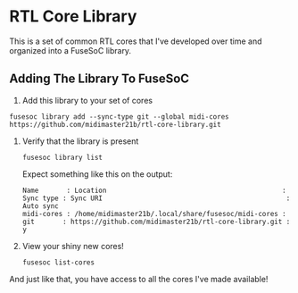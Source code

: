 # RTL Core Library

This is a set of common RTL cores that I've developed over time and organized into a FuseSoC library.

## Adding The Library To FuseSoC

1. Add this library to your set of cores

  `fusesoc library add --sync-type git --global midi-cores https://github.com/midimaster21b/rtl-core-library.git`

1. Verify that the library is present

   `fusesoc library list`

   Expect something like this on the output:

   ```
   Name       : Location                                            : Sync type : Sync URI                                              : Auto sync
   midi-cores : /home/midimaster21b/.local/share/fusesoc/midi-cores : git       : https://github.com/midimaster21b/rtl-core-library.git : y
   ```

1. View your shiny new cores!

   `fusesoc list-cores`

And just like that, you have access to all the cores I've made available!
